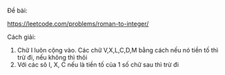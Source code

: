 Đề bài:

https://leetcode.com/problems/roman-to-integer/

Cách giải: 

1. Chữ I luôn cộng vào. Các chữ V,X,L,C,D,M bằng cách nếu nó tiền tố thì trừ đi, nếu không thì thôi
2. Với các sô I, X, C nếu là tiền tố của 1 số chữ sau thì trừ đi